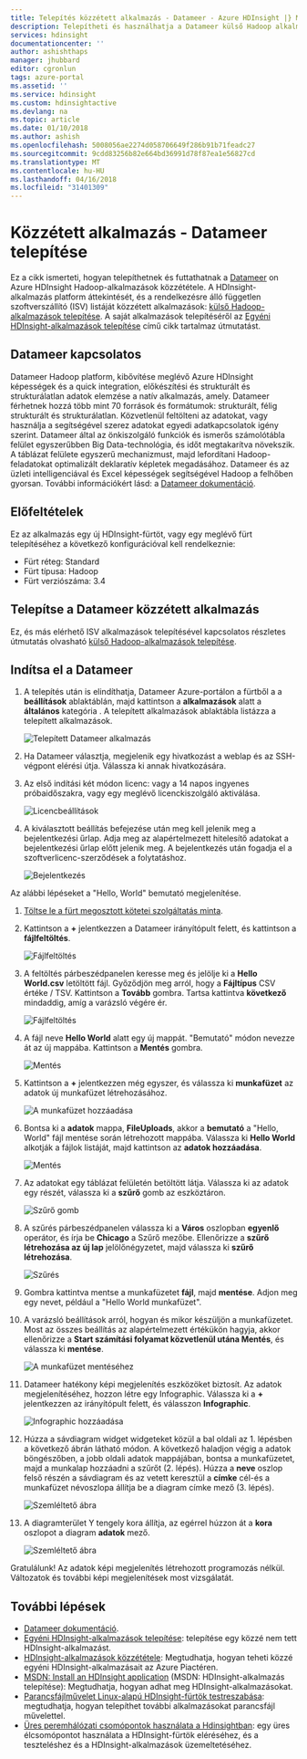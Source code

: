 ```yaml
---
title: Telepítés közzétett alkalmazás - Datameer - Azure HDInsight |} Microsoft Docs
description: Telepítheti és használhatja a Datameer külső Hadoop alkalmazás.
services: hdinsight
documentationcenter: ''
author: ashishthaps
manager: jhubbard
editor: cgronlun
tags: azure-portal
ms.assetid: ''
ms.service: hdinsight
ms.custom: hdinsightactive
ms.devlang: na
ms.topic: article
ms.date: 01/10/2018
ms.author: ashish
ms.openlocfilehash: 5008056ae2274d058706649f286b91b71feadc27
ms.sourcegitcommit: 9cdd83256b82e664bd36991d78f87ea1e56827cd
ms.translationtype: MT
ms.contentlocale: hu-HU
ms.lasthandoff: 04/16/2018
ms.locfileid: "31401309"
---
```

# <a name="install-published-application---datameer"></a>Közzétett alkalmazás - Datameer telepítése

Ez a cikk ismerteti, hogyan telepíthetnek és futtathatnak a [Datameer](https://www.datameer.com/) on Azure HDInsight Hadoop-alkalmazások közzététele. A HDInsight-alkalmazás platform áttekintését, és a rendelkezésre álló független szoftverszállító (ISV) listáját közzétett alkalmazások: [külső Hadoop-alkalmazások telepítése](hdinsight-apps-install-applications.md). A saját alkalmazások telepítéséről az [Egyéni HDInsight-alkalmazások telepítése](hdinsight-apps-install-custom-applications.md) című cikk tartalmaz útmutatást.

## <a name="about-datameer"></a>Datameer kapcsolatos

Datameer Hadoop platform, kibővítése meglévő Azure HDInsight képességek és a quick integration, előkészítési és strukturált és strukturálatlan adatok elemzése a natív alkalmazás, amely. Datameer férhetnek hozzá több mint 70 források és formátumok: strukturált, félig strukturált és strukturálatlan. Közvetlenül feltölteni az adatokat, vagy használja a segítségével szerez adatokat egyedi adatkapcsolatok igény szerint. Datameer által az önkiszolgáló funkciók és ismerős számolótábla felület egyszerűbben Big Data-technológia, és időt megtakarítva növekszik. A táblázat felülete egyszerű mechanizmust, majd lefordítani Hadoop-feladatokat optimalizált deklaratív képletek megadásához. Datameer és az üzleti intelligenciával és Excel képességek segítségével Hadoop a felhőben gyorsan. További információkért lásd: a [Datameer dokumentáció](http://www.datameer.com/documentation/display/DAS50/Home?ls=Partners&lsd=Microsoft&c=Partners&cd=Microsoft).

## <a name="prerequisites"></a>Előfeltételek

Ez az alkalmazás egy új HDInsight-fürtöt, vagy egy meglévő fürt telepítéséhez a következő konfigurációval kell rendelkeznie:

* Fürt réteg: Standard
* Fürt típusa: Hadoop
* Fürt verziószáma: 3.4

## <a name="install-the-datameer-published-application"></a>Telepítse a Datameer közzétett alkalmazás

Ez, és más elérhető ISV alkalmazások telepítésével kapcsolatos részletes útmutatás olvasható [külső Hadoop-alkalmazások telepítése](hdinsight-apps-install-applications.md).

## <a name="launch-datameer"></a>Indítsa el a Datameer

1. A telepítés után is elindíthatja, Datameer Azure-portálon a fürtből a a **beállítások** ablaktáblán, majd kattintson a **alkalmazások** alatt a **általános** kategória . A telepített alkalmazások ablaktábla listázza a telepített alkalmazások.

    ![Telepített Datameer alkalmazás](./media/hdinsight-apps-install-datameer/datameer-app.png)

2. Ha Datameer választja, megjelenik egy hivatkozást a weblap és az SSH-végpont elérési útja. Válassza ki annak hivatkozására.

3. Az első indítási két módon licenc: vagy a 14 napos ingyenes próbaidőszakra, vagy egy meglévő licenckiszolgáló aktiválása.

    ![Licencbeállítások](./media/hdinsight-apps-install-datameer/license.png)

4. A kiválasztott beállítás befejezése után meg kell jelenik meg a bejelentkezési űrlap. Adja meg az alapértelmezett hitelesítő adatokat a bejelentkezési űrlap előtt jelenik meg. A bejelentkezés után fogadja el a szoftverlicenc-szerződések a folytatáshoz.

    ![Bejelentkezés](./media/hdinsight-apps-install-datameer/login.png)

Az alábbi lépéseket a "Hello, World" bemutató megjelenítése.

1. [Töltse le a fürt megosztott kötetei szolgáltatás minta](https://datameer.box.com/s/wzzw27za3agic4yjj8zrn6vfrph0ppnf).

2. Kattintson a **+** jelentkezzen a Datameer irányítópult felett, és kattintson a **fájlfeltöltés**.

    ![Fájlfeltöltés](./media/hdinsight-apps-install-datameer/upload.png)

3. A feltöltés párbeszédpanelen keresse meg és jelölje ki a **Hello World.csv** letöltött fájl. Győződjön meg arról, hogy a **Fájltípus** CSV értéke / TSV. Kattintson a **Tovább** gombra. Tartsa kattintva **következő** mindaddig, amíg a varázsló végére ér.

    ![Fájlfeltöltés](./media/hdinsight-apps-install-datameer/upload-browse.png)

4. A fájl neve **Hello World** alatt egy új mappát. "Bemutató" módon nevezze át az új mappába. Kattintson a **Mentés** gombra.

    ![Mentés](./media/hdinsight-apps-install-datameer/save.png)

5. Kattintson a **+** jelentkezzen még egyszer, és válassza ki **munkafüzet** az adatok új munkafüzet létrehozásához.

    ![A munkafüzet hozzáadása](./media/hdinsight-apps-install-datameer/add-workbook.png)

6. Bontsa ki a **adatok** mappa, **FileUploads**, akkor a **bemutató** a "Hello, World" fájl mentése során létrehozott mappába. Válassza ki **Hello World** alkotják a fájlok listáját, majd kattintson az **adatok hozzáadása**.

    ![Mentés](./media/hdinsight-apps-install-datameer/select-file.png)

7. Az adatokat egy táblázat felületén betöltött látja. Válassza ki az adatok egy részét, válassza ki a **szűrő** gomb az eszköztáron.

    ![Szűrő gomb](./media/hdinsight-apps-install-datameer/filter-button.png)

8. A szűrés párbeszédpanelen válassza ki a **Város** oszlopban **egyenlő** operátor, és írja be **Chicago** a Szűrő mezőbe. Ellenőrizze a **szűrő létrehozása az új lap** jelölőnégyzetet, majd válassza ki **szűrő létrehozása**.

    ![Szűrés](./media/hdinsight-apps-install-datameer/apply-filter.png)

9. Gombra kattintva mentse a munkafüzetet **fájl**, majd **mentése**. Adjon meg egy nevet, például a "Hello World munkafüzet".

10. A varázsló beállítások arról, hogyan és mikor készüljön a munkafüzetet. Most az összes beállítás az alapértelmezett értékükön hagyja, akkor ellenőrizze a **Start számítási folyamat közvetlenül utána Mentés**, és válassza ki **mentése**.

    ![A munkafüzet mentéséhez](./media/hdinsight-apps-install-datameer/save-workbook.png)

11. Datameer hatékony képi megjelenítés eszközöket biztosít. Az adatok megjelenítéséhez, hozzon létre egy Infographic. Válassza ki a **+** jelentkezzen az irányítópult felett, és válasszon **Infographic**.

    ![Infographic hozzáadása](./media/hdinsight-apps-install-datameer/infographic-button.png)

12. Húzza a sávdiagram widget widgeteket közül a bal oldali az 1. lépésben a következő ábrán látható módon. A következő haladjon végig a adatok böngészőben, a jobb oldali adatok mappájában, bontsa a munkafüzetet, majd a munkalap hozzáadni a szűrőt (2. lépés). Húzza a **neve** oszlop felső részén a sávdiagram és az vetett keresztül a **címke** cél-és a munkafüzet névoszlopa állítja be a diagram címke mező (3. lépés).

    ![Szemléltető ábra](./media/hdinsight-apps-install-datameer/infographic.png)

13. A diagramterület Y tengely kora állítja, az egérrel húzzon át a **kora** oszlopot a diagram **adatok** mező.

    ![Szemléltető ábra](./media/hdinsight-apps-install-datameer/infographic-age.png)

Gratulálunk! Az adatok képi megjelenítés létrehozott programozás nélkül. Változatok és további képi megjelenítések most vizsgálatát.

## <a name="next-steps"></a>További lépések

* [Datameer dokumentáció](http://www.datameer.com/documentation/display/DAS50/Home?ls=Partners&lsd=Microsoft&c=Partners&cd=Microsoft).
* [Egyéni HDInsight-alkalmazások telepítése](hdinsight-apps-install-custom-applications.md): telepítése egy közzé nem tett HDInsight-alkalmazást.
* [HDInsight-alkalmazások közzététele](hdinsight-apps-publish-applications.md): Megtudhatja, hogyan teheti közzé egyéni HDInsight-alkalmazásait az Azure Piactéren.
* [MSDN: Install an HDInsight application](https://msdn.microsoft.com/library/mt706515.aspx) (MSDN: HDInsight-alkalmazás telepítése): Megtudhatja, hogyan adhat meg HDInsight-alkalmazásokat.
* [Parancsfájlművelet Linux-alapú HDInsight-fürtök testreszabása](hdinsight-hadoop-customize-cluster-linux.md): megtudhatja, hogyan telepíthet további alkalmazásokat parancsfájl művelettel.
* [Üres peremhálózati csomópontok használata a Hdinsightban](hdinsight-apps-use-edge-node.md): egy üres élcsomópontot használata a HDInsight-fürtök eléréséhez, és a teszteléshez és a HDInsight-alkalmazások üzemeltetéséhez.

